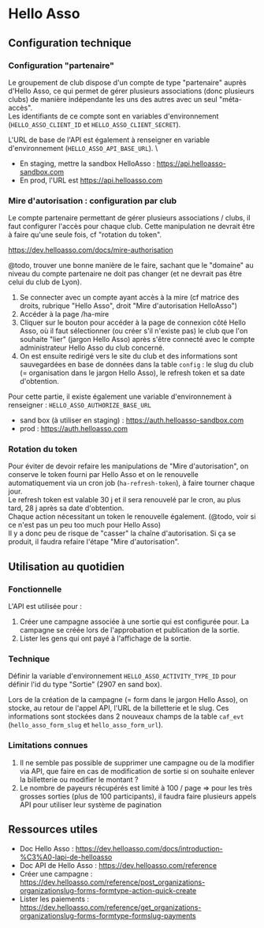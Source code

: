 # Hello Asso

## Configuration technique
### Configuration "partenaire"
Le groupement de club dispose d'un compte de type "partenaire" auprès d'Hello Asso, ce qui permet de gérer plusieurs associations (donc plusieurs clubs) de manière indépendante les uns des autres avec un seul "méta-accès". \
Les identifiants de ce compte sont en variables d'environnement (`HELLO_ASSO_CLIENT_ID` et `HELLO_ASSO_CLIENT_SECRET`).

L'URL de base de l'API est également à renseigner en variable d'environnement (`HELLO_ASSO_API_BASE_URL`). \
- En staging, mettre la sandbox HelloAsso : https://api.helloasso-sandbox.com
- En prod, l'URL est https://api.helloasso.com

### Mire d'autorisation : configuration par club
Le compte partenaire permettant de gérer plusieurs associations / clubs, il faut configurer l'accès pour chaque club. Cette manipulation ne devrait être à faire qu'une seule fois, cf "rotation du token".

https://dev.helloasso.com/docs/mire-authorisation

@todo, trouver une bonne manière de le faire, sachant que le "domaine" au niveau du compte partenaire ne doit pas changer (et ne devrait pas être celui du club de Lyon).
1. Se connecter avec un compte ayant accès à la mire (cf matrice des droits, rubrique "Hello Asso", droit "Mire d'autorisation HelloAsso")
2. Accéder à la page /ha-mire
3. Cliquer sur le bouton pour accéder à la page de connexion côté Hello Asso, où il faut sélectionner (ou créer s'il n'existe pas) le club que l'on souhaite "lier" (jargon Hello Asso) après s'être connecté avec le compte administrateur Hello Asso du club concerné.
4. On est ensuite redirigé vers le site du club et des informations sont sauvegardées en base de données dans la table `config` : le slug du club (= organisation dans le jargon Hello Asso), le refresh token et sa date d'obtention.

Pour cette partie, il existe également une variable d'environnement à renseigner : `HELLO_ASSO_AUTHORIZE_BASE_URL` 
- sand box (à utiliser en staging) : https://auth.helloasso-sandbox.com
- prod : https://auth.helloasso.com

### Rotation du token
Pour éviter de devoir refaire les manipulations de "Mire d'autorisation", on conserve le token fourni par Hello Asso et on le renouvelle automatiquement via un cron job (`ha-refresh-token`), à faire tourner chaque jour. \
Le refresh token est valable 30 j et il sera renouvelé par le cron, au plus tard, 28 j après sa date d'obtention. \
Chaque action nécessitant un token le renouvelle également. (@todo, voir si ce n'est pas un peu too much pour Hello Asso) \
Il y a donc peu de risque de "casser" la chaîne d'autorisation. Si ça se produit, il faudra refaire l'étape "Mire d'autorisation".

## Utilisation au quotidien
### Fonctionnelle
L'API est utilisée pour :
1. Créer une campagne associée à une sortie qui est configurée pour. La campagne se créée lors de l'approbation et publication de la sortie.
2. Lister les gens qui ont payé à l'affichage de la sortie.

### Technique
Définir la variable d'environnement `HELLO_ASSO_ACTIVITY_TYPE_ID` pour définir l'id du type "Sortie" (2907 en sand box).

Lors de la création de la campagne (= form dans le jargon Hello Asso), on stocke, au retour de l'appel API, l'URL de la billetterie et le slug. Ces informations sont stockées dans 2 nouveaux champs de la table `caf_evt` (`hello_asso_form_slug` et `hello_asso_form_url`).

### Limitations connues
1. Il ne semble pas possible de supprimer une campagne ou de la modifier via API, que faire en cas de modification de sortie si on souhaite enlever la billetterie ou modifier le montant ?
2. Le nombre de payeurs récupérés est limité à 100 / page => pour les très grosses sorties (plus de 100 participants), il faudra faire plusieurs appels API pour utiliser leur système de pagination

## Ressources utiles

- Doc Hello Asso : https://dev.helloasso.com/docs/introduction-%C3%A0-lapi-de-helloasso
- Doc API de Hello Asso : https://dev.helloasso.com/reference
- Créer une campagne : https://dev.helloasso.com/reference/post_organizations-organizationslug-forms-formtype-action-quick-create
- Lister les paiements : https://dev.helloasso.com/reference/get_organizations-organizationslug-forms-formtype-formslug-payments
